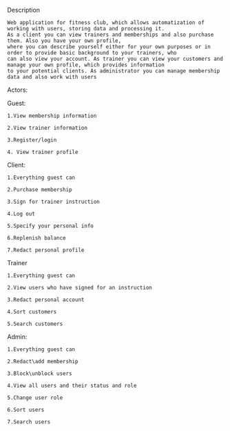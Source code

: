 Description

    Web application for fitness club, which allows automatization of working with users, storing data and processing it.
    As a client you can view trainers and memberships and also purchase them. Also you have your own profile,
    where you can describe yourself either for your own purposes or in order to provide basic background to your trainers, who
    can also view your account. As trainer you can view your customers and manage your own profile, which provides information 
    to your potential clients. As administrator you can manage membership data and also work with users

Actors:

  Guest:
  
    1.View membership information
    
    2.View trainer information
    
    3.Register/login
    
    4. View trainer profile
    
  Client:
  
    1.Everything guest can
    
    2.Purchase membership
    
    3.Sign for trainer instruction
    
    4.Log out
    
    5.Specify your personal info
    
    6.Replenish balance
    
    7.Redact personal profile
    
  Trainer
  
    1.Everything guest can
    
    2.View users who have signed for an instruction
    
    3.Redact personal account
    
    4.Sort customers
    
    5.Search customers
    
  Admin:
  
    1.Everything guest can
    
    2.Redact\add membership
    
    3.Block\unblock users
    
    4.View all users and their status and role
    
    5.Change user role
    
    6.Sort users
    
    7.Search users
